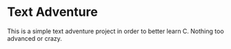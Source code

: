 # Text Adventure

This is a simple text adventure project in order to better learn C. Nothing too advanced or crazy.
